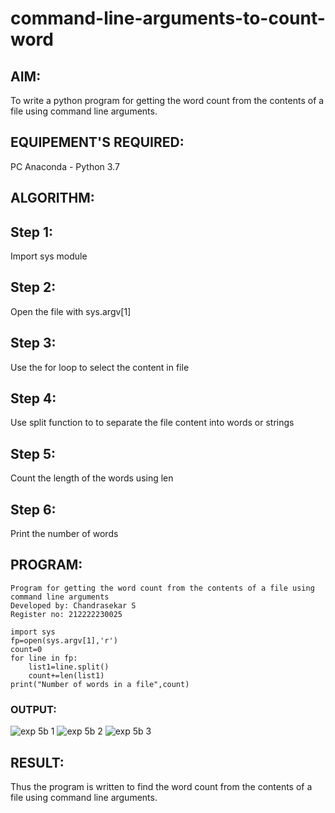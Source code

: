 # command-line-arguments-to-count-word
## AIM:
To write a python program for getting the word count from the contents of a file using command line arguments.
## EQUIPEMENT'S REQUIRED: 
PC
Anaconda - Python 3.7
## ALGORITHM: 
## Step 1:
Import sys module

## Step 2:
Open the file with sys.argv[1]

## Step 3:
Use the for loop to select the content in file

## Step 4:
Use split function to to separate the file content into words or strings

## Step 5:
Count the length of the words using len

## Step 6:
Print the number of words

## PROGRAM:
```
Program for getting the word count from the contents of a file using command line arguments
Developed by: Chandrasekar S
Register no: 212222230025
```
```
import sys
fp=open(sys.argv[1],'r')
count=0
for line in fp:
    list1=line.split()
    count+=len(list1)
print("Number of words in a file",count)
```

### OUTPUT:
![exp 5b 1](https://github.com/Safeeq-Fazil/command-line-arguments-to-count-word/assets/118680361/e0035d15-b63b-4fbc-b871-1261ab94da89)
![exp 5b 2](https://github.com/Safeeq-Fazil/command-line-arguments-to-count-word/assets/118680361/eae3274c-db7f-4a66-b5bf-e6b0c2fd525e)
![exp 5b 3](https://github.com/Safeeq-Fazil/command-line-arguments-to-count-word/assets/118680361/0de14d9f-08f3-4db3-8548-8b64e6eaf468)



## RESULT:
Thus the program is written to find the word count from the contents of a file using command line arguments.

